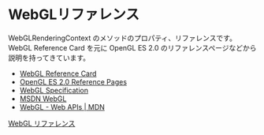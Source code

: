 WebGLリファレンス
==================

WebGLRenderingContext のメソッドのプロパティ、リファレンスです。
WebGL Reference Card を元に OpenGL ES 2.0 のリファレンスページなどから説明を持ってきています。

- [WebGL Reference Card](http://www.khronos.org/files/webgl/webgl-reference-card-1_0.pdf)
- [OpenGL ES 2.0 Reference Pages](http://www.khronos.org/opengles/sdk/docs/man/)
- [WebGL Specification](http://www.khronos.org/registry/webgl/specs/latest/1.0/)
- [MSDN WebGL](http://msdn.microsoft.com/ja-jp/library/ie/bg182648(v=vs.85).aspx)
- [WebGL - Web APIs | MDN](https://developer.mozilla.org/en-US/docs/Web/API/WebGL_API)

[WebGL リファレンス](https://github.com/sapphire-al2o3/webgl-reference-jp/wiki)
